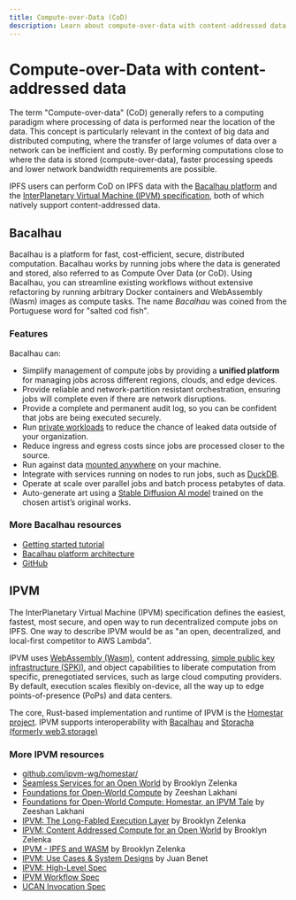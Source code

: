 ```yaml
---
title: Compute-over-Data (CoD)
description: Learn about compute-over-data with content-addressed data on IPFS
---
```


# Compute-over-Data with content-addressed data

The term "Compute-over-data" (CoD) generally refers to a computing paradigm where processing of data is performed near the location of the data. This concept is particularly relevant in the context of big data and distributed computing, where the transfer of large volumes of data over a network can be inefficient and costly. By performing computations close to where the data is stored (compute-over-data), faster processing speeds and lower network bandwidth requirements are possible.

IPFS users can perform CoD on IPFS data with the [Bacalhau platform](#bacalhau) and the [InterPlanetary Virtual Machine (IPVM) specification](#ipvm), both of which natively support content-addressed data.

## Bacalhau

Bacalhau is a platform for fast, cost-efficient,  secure, distributed computation. Bacalhau works by running jobs where the data is generated and stored, also referred to as Compute Over Data (or CoD). Using Bacalhau, you can streamline existing workflows without extensive refactoring by running arbitrary Docker containers and WebAssembly (Wasm) images as compute tasks. The name _Bacalhau_ was coined from the Portuguese word for "salted cod fish".

### Features

Bacalhau can:

- Simplify management of compute jobs by providing a **unified platform** for managing jobs across different regions, clouds, and edge devices.
- Provide reliable and network-partition resistant orchestration, ensuring jobs will complete even if there are network disruptions.
- Provide a complete and permanent audit log, so you can be confident that jobs are being executed securely.
- Run [private workloads](https://docs.bacalhau.org/next-steps/private-cluster) to reduce the chance of leaked data outside of your organization.
- Reduce ingress and egress costs since jobs are processed closer to the source. 
- Run against data [mounted anywhere](https://docs.bacalhau.org/#how-it-works) on your machine.
- Integrate with services running on nodes to run jobs, such as [DuckDB](https://docs.bacalhau.org/examples/data-engineering/DuckDB/).
- Operate at scale over parallel jobs and batch process petabytes of data.
- Auto-generate art using a [Stable Diffusion AI model](https://www.waterlily.ai/) trained on the chosen artist’s original works.

### More Bacalhau resources 

- [Getting started tutorial](https://docs.bacalhau.org/getting-started/installation/)
- [Bacalhau platform architecture](https://docs.bacalhau.org/getting-started/architecture/)
- [GitHub](https://github.com/bacalhau-project/bacalhau)

## IPVM

The InterPlanetary Virtual Machine (IPVM) specification defines the easiest, fastest, most secure, and open way to run decentralized compute jobs on IPFS. One way to describe IPVM would be as "an open, decentralized, and local-first competitor to AWS Lambda".

IPVM uses [WebAssembly (Wasm)](https://webassembly.org/), content addressing, [simple public key infrastructure (SPKI)](https://en.wikipedia.org/wiki/Simple_public-key_infrastructure), and object capabilities to liberate computation from specific, prenegotiated services, such as large cloud computing providers. By default, execution scales flexibly on-device, all the way up to edge points-of-presence (PoPs) and data centers. 

The core, Rust-based implementation and runtime of IPVM is the [Homestar project](https://github.com/ipvm-wg/homestar/). IPVM supports interoperability with [Bacalhau](https://bacalhau.org) and [Storacha (formerly web3.storage)](https://storacha.network/)

### More IPVM resources

- [github.com/ipvm-wg/homestar/](https://github.com/ipvm-wg/homestar/)
- [Seamless Services for an Open World](https://youtu.be/Kr3B3sXh_VA) by Brooklyn Zelenka
- [Foundations for Open-World Compute](https://youtu.be/dRz5mau6fsY) by Zeeshan Lakhani
- [Foundations for Open-World Compute: Homestar, an IPVM Tale](https://youtu.be/BFAMy5-VHak) by Zeeshan Lakhani
- [IPVM: The Long-Fabled Execution Layer](https://www.youtube.com/watch?v=3y1RB8wt_YY) by Brooklyn Zelenka
- [IPVM: Content Addressed Compute for an Open World](https://youtu.be/jhtEYr3ORfk) by Brooklyn Zelenka
- [IPVM - IPFS and WASM](https://www.youtube.com/watch?v=rzJWk1nlYvs) by Brooklyn Zelenka
- [IPVM: Use Cases & System Designs](https://www.youtube.com/watch?v=FhwzEKNZEIA) by Juan Benet
- [IPVM: High-Level Spec](https://github.com/ipvm-wg/spec)
- [IPVM Workflow Spec](https://github.com/ipvm-wg/workflow)
- [UCAN Invocation Spec](https://github.com/ucan-wg/invocation)
